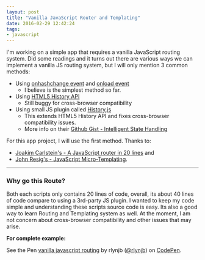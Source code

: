 ```yaml
---
layout: post
title: "Vanilla JavaScript Router and Templating"
date: 2016-02-29 12:42:24
tags:
- javascript
---
```


I'm working on a simple app that requires a vanilla JavaScript routing system. Did some readings and it turns out there are various ways we can implement a vanilla JS routing system, but I will only mention 3 common methods:

- Using [onhashchange event](https://developer.mozilla.org/en-US/docs/Web/API/Window.onhashchange) and [onload event](https://developer.mozilla.org/en-US/docs/Web/API/Window.onload)
  - I believe is the simplest method so far.
- Using [HTML5 History API](https://developer.mozilla.org/en-US/docs/Web/API/History_API)
  - Still buggy for cross-browser compatibility
- Using small JS plugin called [History.js](https://github.com/browserstate/history.js)
  - This extends HTML5 History API and fixes cross-browser compatibility issues.
  - More info on their [Github Gist - Intelligent State Handling](https://developer.mozilla.org/en-US/docs/Web/API/Window.onload)

For this app project, I will use the first method. Thanks to:

- [Joakim Carlstein's - A JavaScript router in 20 lines](http://joakim.beng.se/blog/posts/a-javascript-router-in-20-lines.html) and
- [John Resig's - JavaScript Micro-Templating](http://ejohn.org/blog/javascript-micro-templating/).

-----

### Why go this Route?

Both each scripts only contains 20 lines of code, overall, its about 40 lines of code compare to using a 3rd-party JS plugin. I wanted to keep my code simple and understanding these scripts source code is easy. Its also a good way to learn Routing and Templating system as well. At the moment, I am not concern about cross-browser compatibility and other issues that may arise.

**For complete example:**

<p data-height="268" data-theme-id="20698" data-slug-hash="RaNGvZ" data-default-tab="result" data-user="rlynjb" class='codepen'>See the Pen <a href='http://codepen.io/rlynjb/pen/RaNGvZ/'>vanilla javascript routing</a> by rlynjb (<a href='http://codepen.io/rlynjb'>@rlynjb</a>) on <a href='http://codepen.io'>CodePen</a>.</p>
<script async src="//assets.codepen.io/assets/embed/ei.js"></script>
